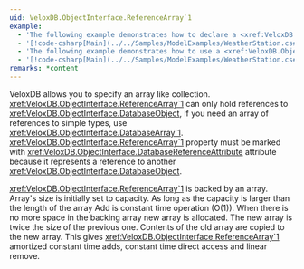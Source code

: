 ```yaml
---
uid: VeloxDB.ObjectInterface.ReferenceArray`1
example:
  - 'The following example demonstrates how to declare a <xref:VeloxDB.ObjectInterface.ReferenceArray`1> property.'
  - '[!code-csharp[Main](../../Samples/ModelExamples/WeatherStation.cs#City)]'
  - 'The following example demonstrates how to use a <xref:VeloxDB.ObjectInterface.ReferenceArray`1>.'
  - '[!code-csharp[Main](../../Samples/ModelExamples/WeatherStation.cs#CreateTestCity)]'
remarks: *content
---
```

VeloxDB allows you to specify an array like collection. <xref:VeloxDB.ObjectInterface.ReferenceArray`1> can only hold references to <xref:VeloxDB.ObjectInterface.DatabaseObject>, if you need an array of references to simple types, use <xref:VeloxDB.ObjectInterface.DatabaseArray`1>. <xref:VeloxDB.ObjectInterface.ReferenceArray`1> property must be marked with <xref:VeloxDB.ObjectInterface.DatabaseReferenceAttribute> attribute because it represents a reference to another <xref:VeloxDB.ObjectInterface.DatabaseObject>.

<xref:VeloxDB.ObjectInterface.ReferenceArray`1> is backed by an array. Array's size is initially set to capacity. As long as the capacity is larger than the length of the array Add is constant time operation (O(1)). When there is no more space in the backing array new array is allocated. The new array is twice the size of the previous one. Contents of the old array are copied to the new array. This gives <xref:VeloxDB.ObjectInterface.ReferenceArray`1> amortized constant time adds, constant time direct access and linear remove.


